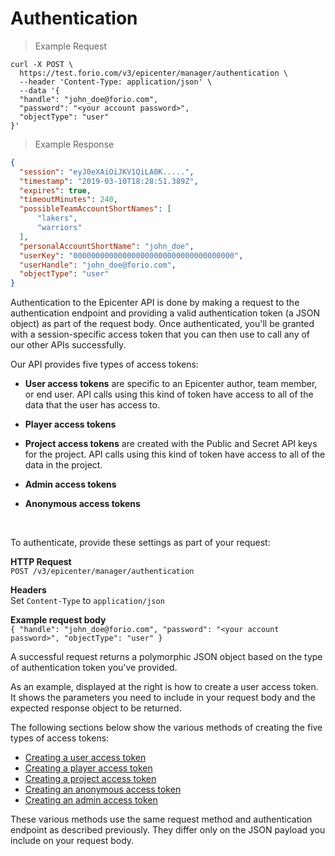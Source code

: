 # Authentication

> Example Request

```shell
curl -X POST \
  https://test.forio.com/v3/epicenter/manager/authentication \
  --header 'Content-Type: application/json' \
  --data '{
  "handle": "john_doe@forio.com",
  "password": "<your account password>",
  "objectType": "user"
}'
```

> Example Response

```json
{
  "session": "eyJ0eXAiOiJKV1QiLA0K.....",
  "timestamp": "2019-03-10T18:28:51.389Z",
  "expires": true,
  "timeoutMinutes": 240,
  "possibleTeamAccountShortNames": [
      "lakers",
      "warriors"
  ],
  "personalAccountShortName": "john_doe",
  "userKey": "000000000000000000000000000000000000",
  "userHandle": "john_doe@forio.com",
  "objectType": "user"
}
```

Authentication to the Epicenter API is done by making a request to the authentication endpoint and providing a valid authentication token (a JSON object) as part of the request body. Once authenticated, you'll be granted with a session-specific access token that you can then use to call any of our other APIs successfully.

Our API provides five types of access tokens:

* __User access tokens__ are specific to an Epicenter author, team member, or end user. API calls using this kind of token have access to all of the data that the user has access to.

* __Player access tokens__

* __Project access tokens__ are created with the Public and Secret API keys for the project. API calls using this kind of token have access to all of the data in the project.

* __Admin access tokens__

* __Anonymous access tokens__
<br>

To authenticate, provide these settings as part of your request:

**HTTP Request**<br>
`POST /v3/epicenter/manager/authentication`

**Headers**<br>
Set `Content-Type` to `application/json`

**Example request body**<br>
`
{
  "handle": "john_doe@forio.com",
  "password": "<your account password>",
  "objectType": "user"
}
`

A successful request returns a polymorphic JSON object based on the type of authentication token you've provided.

As an example, displayed at the right is how to create a user access token. It shows the parameters you need to include in your request body and the expected response object to be returned.

The following sections below show the various methods of creating the five types of access tokens:

  * [Creating a user access token](#create-user-token)
  * [Creating a player access token](#create-player-token)
  * [Creating a project access token](#create-project-token)
  * [Creating an anonymous access token](#create-anon-token)
  * [Creating an admin access token](#create-admin-token)

<aside class="notice">
These various methods use the same request method and authentication endpoint as described previously. They differ only on the JSON payload you include on your request body.
</aside>
